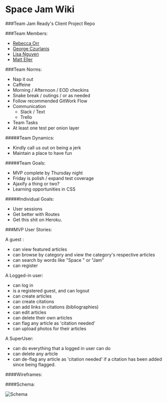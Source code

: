 # Space Jam Wiki

###Team Jam Ready's Client Project Repo

###Team Members:

- [Rebecca Orr](https://github.com/rreorr)
- [George Czurlanis](https://github.com/georgecode)
- [Lisa Nguyen](https://github.com/lisaofalltrades)
- [Matt Eller](https://github.com/mattheweller)

###Team Norms:

- Nap it out
- Caffeine
- Morning / Afternoon / EOD checkins
- Snake break / outings / or as needed
- Follow recommended GitWork Flow
- Communication
    - Slack / Text
    - Trello
- Team Tasks
- At least one test per onion layer

#####Team Dynamics:

- Kindly call us out on being a jerk
- Maintain a place to have fun

#####Team Goals:

- MVP complete by Thursday night
- Friday is polish / expand test coverage
- Ajaxify a thing or two?
- Learning opportunities in CSS

#####Individual Goals:

- User sessions
- Get better with Routes
- Get this shit on Heroku.

###MVP User Stories:

A guest :
- can view featured articles
- can browse by category and view the category's respective articles
- can search by words like "Space " or "Jam"
- can register

A Logged-in user:
- can log in
- is a registered guest, and can logout
- can create articles
- can create citations
- can add links in citations (bibliographies)
- can edit articles
- can delete their own articles
- can flag any article as 'citation needed'
- can upload photos for their articles

A SuperUser:
- can do everything that a logged in user can do
- can delete any article
- can de-flag any article as 'citation needed' if a citation has been added since being flagged.

####Wireframes:

####Schema:

![Schema](https://raw.githubusercontent.com/sf-squirrels-2017/Team-Jam-Ready-Space-Jam-Wiki/master/Schema.png)
